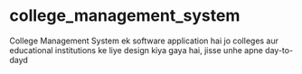# college_management_system
College Management System ek software application hai jo colleges aur educational institutions ke liye design kiya gaya hai, jisse unhe apne day-to-dayd
